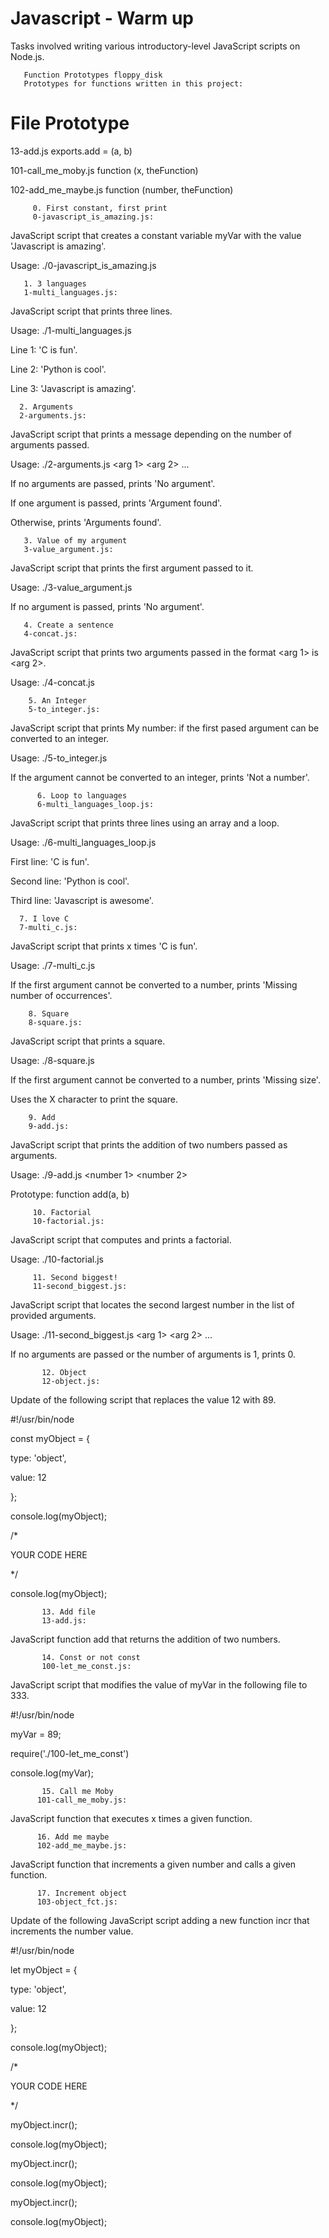 #  Javascript - Warm up
 Tasks involved writing various introductory-level JavaScript scripts on Node.js.


       Function Prototypes floppy_disk
       Prototypes for functions written in this project:

#  File	Prototype

13-add.js	exports.add = (a, b)

101-call_me_moby.js	function (x, theFunction)

102-add_me_maybe.js	function (number, theFunction)

         0. First constant, first print
         0-javascript_is_amazing.js: 
JavaScript script that creates a constant variable myVar with the value 'Javascript is amazing'.

Usage: ./0-javascript_is_amazing.js

       1. 3 languages
       1-multi_languages.js: 

JavaScript script that prints three lines.

Usage: ./1-multi_languages.js

Line 1: 'C is fun'.

Line 2: 'Python is cool'.

Line 3: 'Javascript is amazing'.

      2. Arguments
      2-arguments.js:
JavaScript script that prints a message depending on the number of arguments passed.

Usage: ./2-arguments.js <arg 1> <arg 2> ...

If no arguments are passed, prints 'No argument'.

If one argument is passed, prints 'Argument found'.

Otherwise, prints 'Arguments found'.

       3. Value of my argument
       3-value_argument.js: 
JavaScript script that prints the first argument passed to it.

Usage: ./3-value_argument.js <arg>

If no argument is passed, prints 'No argument'.

       4. Create a sentence
       4-concat.js: 
JavaScript script that prints two arguments passed in the format <arg 1> is <arg 2>.

Usage: ./4-concat.js <arg1> <arg2>

        5. An Integer
        5-to_integer.js:
JavaScript script that prints My number: <first argument converted in integer> if the first pased argument can be converted to an integer.

Usage: ./5-to_integer.js

If the argument cannot be converted to an integer, prints 'Not a number'.

          6. Loop to languages
          6-multi_languages_loop.js:
JavaScript script that prints three lines using an array and a loop.

Usage: ./6-multi_languages_loop.js

First line: 'C is fun'.

Second line: 'Python is cool'.

Third line: 'Javascript is awesome'.

      7. I love C
      7-multi_c.js: 
JavaScript script that prints x times 'C is fun'.

Usage: ./7-multi_c.js <x>

If the first argument cannot be converted to a number, prints 'Missing number of occurrences'.

        8. Square
        8-square.js: 
JavaScript script that prints a square.

Usage: ./8-square.js <size>

If the first argument cannot be converted to a number, prints 'Missing size'.

Uses the X character to print the square.

        9. Add
        9-add.js: 
JavaScript script that prints the addition of two numbers passed as arguments.

Usage: ./9-add.js <number 1> <number 2>

Prototype: function add(a, b)

         10. Factorial
         10-factorial.js: 
JavaScript script that computes and prints a factorial.

Usage: ./10-factorial.js <number to compute factorial of>

         11. Second biggest!
         11-second_biggest.js: 
JavaScript script that locates the second largest number in the list of provided arguments.

Usage: ./11-second_biggest.js <arg 1> <arg 2> ...

If no arguments are passed or the number of arguments is 1, prints 0.

           12. Object
           12-object.js:
Update of the following script that replaces the value 12 with 89.

#!/usr/bin/node

const myObject = {

type: 'object',

value: 12

};

console.log(myObject);

/*

YOUR CODE HERE

*/

console.log(myObject);

           13. Add file
           13-add.js:
JavaScript function add that returns the addition of two numbers.

           14. Const or not const
           100-let_me_const.js:
JavaScript script that modifies the value of myVar in the following file to 333.

#!/usr/bin/node

myVar = 89;

require('./100-let_me_const')

console.log(myVar);

           15. Call me Moby
          101-call_me_moby.js:
JavaScript function that executes x times a given function.

          16. Add me maybe
          102-add_me_maybe.js: 
JavaScript function that increments a given number and calls a given function.

          17. Increment object
          103-object_fct.js: 
Update of the following JavaScript script adding a new function incr that increments the number value.

#!/usr/bin/node

let myObject = {

type: 'object',

value: 12

};

console.log(myObject);

/*

YOUR CODE HERE

*/

myObject.incr();

console.log(myObject);

myObject.incr();

console.log(myObject);

myObject.incr();

console.log(myObject);

